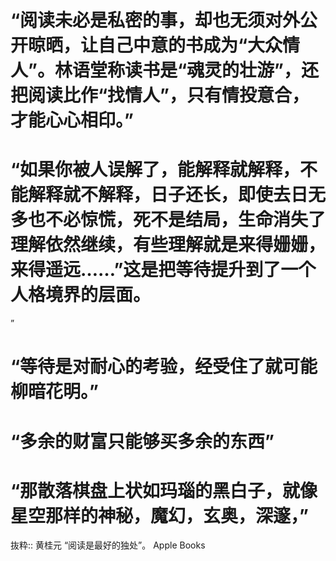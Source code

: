 # “阅读未必是私密的事，却也无须对外公开晾晒，让自己中意的书成为“大众情人”。林语堂称读书是“魂灵的壮游”，还把阅读比作“找情人”，只有情投意合，才能心心相印。”

# “如果你被人误解了，能解释就解释，不能解释就不解释，日子还长，即使去日无多也不必惊慌，死不是结局，生命消失了理解依然继续，有些理解就是来得姗姗，来得遥远……”这是把等待提升到了一个人格境界的层面。

”
# “等待是对耐心的考验，经受住了就可能柳暗花明。”

# “多余的财富只能够买多余的东西”

# “那散落棋盘上状如玛瑙的黑白子，就像星空那样的神秘，魔幻，玄奥，深邃，”

抜粋:: 黄桂元  “阅读是最好的独处”。 Apple Books  
